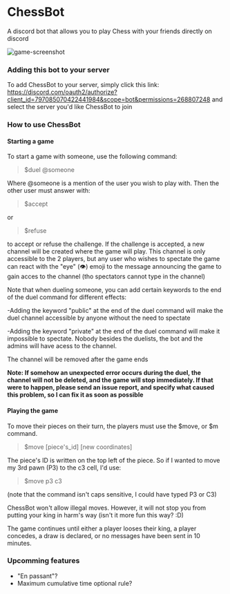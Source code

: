 # ChessBot
A discord bot that allows you to play Chess with your friends directly on discord

![game-screenshot](https://i.ibb.co/FHHCtkX/chessbot-demo.png)

### Adding this bot to your server
To add ChessBot to your server, simply click this link: https://discord.com/oauth2/authorize?client_id=797085070422441984&scope=bot&permissions=268807248 and select the server you'd like ChessBot to join

### How to use ChessBot

#### Starting a game
To start a game with someone, use the following command:

>$duel @someone

Where @someone is a mention of the user you wish to play with.
Then the other user must answer with:

>$accept

or

>$refuse

to accept or refuse the challenge. If the challenge is accepted, a new channel will be created where the game will play. This channel is only accessible to the 2 players, but any user who wishes to spectate the game can react with the "eye" (👁️) emoji to the message announcing the game to gain acces to the channel (tho spectators cannot type in the channel)

Note that when dueling someone, you can add certain keywords to the end of the duel command for different effects:

-Adding the keyword "public" at the end of the duel command will make the duel channel accessible by anyone without the need to spectate

-Adding the keyword "private" at the end of the duel command will make it impossible to spectate. Nobody besides the duelists, the bot and the admins will have acess to the channel.

The channel will be removed after the game ends

<b>Note: If somehow an unexpected error occurs during the duel, the channel will not be deleted, and the game will stop immediately. If that were to happen, please send an issue report, and specify what caused this problem, so I can fix it as soon as possible</b>

#### Playing the game

To move their pieces on their turn, the players must use the $move, or $m command.

>$move [piece's_id] [new coordinates]

The piece's ID is written on the top left of the piece. So if I wanted to move my 3rd pawn (P3) to the c3 cell, I'd use:

>$move p3 c3

(note that the command isn't caps sensitive, I could have typed P3 or C3)

ChessBot won't allow illegal moves. However, it will not stop you from putting your king in harm's way (isn't it more fun this way? :D)

The game continues until either a player looses their king, a player concedes, a draw is declared, or no messages have been sent in 10 minutes.


### Upcomming features

- "En passant"?
- Maximum cumulative time optional rule?
